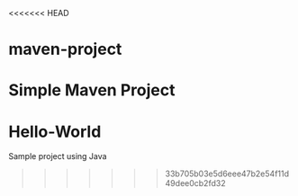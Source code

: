 <<<<<<< HEAD
# maven-project

Simple Maven Project
=======
# Hello-World
Sample project using Java
>>>>>>> 33b705b03e5d6eee47b2e54f11d49dee0cb2fd32
